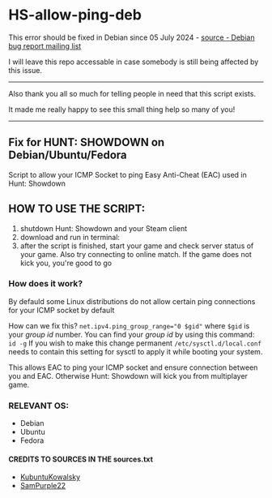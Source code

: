 # HS-allow-ping-deb

This error should be fixed in Debian since 05 July 2024 - [source - Debian bug report mailing list](https://bugs.debian.org/cgi-bin/bugreport.cgi?bug=1027773)

I will leave this repo accessable in case somebody is still being affected by this issue.

---

Also thank you all so much for telling people in need that this script exists.

It made me really happy to see this small thing help so many of you!

---

## Fix for HUNT: SHOWDOWN on Debian/Ubuntu/Fedora
Script to allow your ICMP Socket to ping Easy Anti-Cheat (EAC) used in Hunt: Showdown

## HOW TO USE THE SCRIPT:
1. shutdown Hunt: Showdown and your Steam client
2. download and run in terminal:
3. after the script is finished, start your game and check server status of your game. Also try connecting to online match. If the game does not kick you, you're good to go

### How does it work?

By defauld some Linux distributions do not allow certain ping connections for your ICMP socket by default

How can we fix this?
`net.ipv4.ping_group_range="0 $gid"` where `$gid` is your _group id_ number.
You can find your _group id_ by using this command: `id -g`
If you wish to make this change permanent `/etc/sysctl.d/local.conf` needs to contain this setting for sysctl to apply it while booting your system.

This allows EAC to ping your ICMP socket and ensure connection between you and EAC. Otherwise Hunt: Showdown will kick you from multiplayer game.

### RELEVANT OS:
- Debian
- Ubuntu
- Fedora

#### CREDITS TO SOURCES IN THE sources.txt
- [KubuntuKowalsky](https://www.youtube.com/@sudorm-doubt)
- [SamPurple22](https://github.com/SamPurple22)

